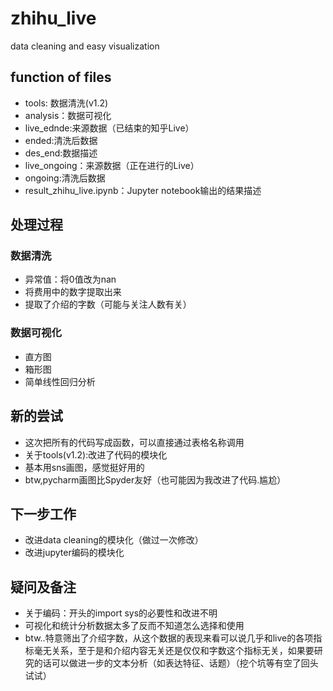 # zhihu_live
data cleaning and easy visualization

## function of files
- tools: 数据清洗(v1.2)
- analysis：数据可视化
- live_ednde:来源数据（已结束的知乎Live）
- ended:清洗后数据
- des_end:数据描述
- live_ongoing：来源数据（正在进行的Live）
- ongoing:清洗后数据
- result_zhihu_live.ipynb：Jupyter notebook输出的结果描述
## 处理过程
### 数据清洗
- 异常值：将0值改为nan
- 将费用中的数字提取出来
- 提取了介绍的字数（可能与关注人数有关）

### 数据可视化
- 直方图
- 箱形图
- 简单线性回归分析
 
## 新的尝试
- 这次把所有的代码写成函数，可以直接通过表格名称调用
- 关于tools(v1.2):改进了代码的模块化
- 基本用sns画图，感觉挺好用的
- btw,pycharm画图比Spyder友好（也可能因为我改进了代码.尴尬）

## 下一步工作
- 改进data cleaning的模块化（做过一次修改）
- 改进jupyter编码的模块化
## 疑问及备注
- 关于编码：开头的import sys的必要性和改进不明
- 可视化和统计分析数据太多了反而不知道怎么选择和使用
- btw..特意筛出了介绍字数，从这个数据的表现来看可以说几乎和live的各项指标毫无关系，至于是和介绍内容无关还是仅仅和字数这个指标无关，如果要研究的话可以做进一步的文本分析（如表达特征、话题）（挖个坑等有空了回头试试）
